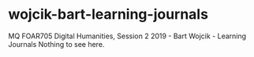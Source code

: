 # wojcik-bart-learning-journals
MQ FOAR705 Digital Humanities, Session 2 2019 - Bart Wojcik - Learning Journals
Nothing to see here.
